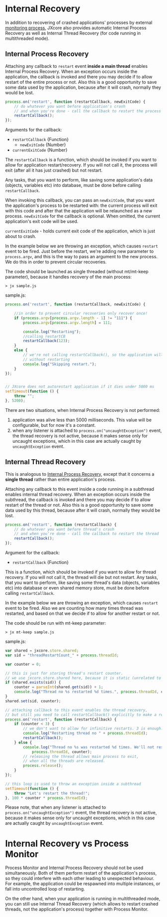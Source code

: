 # Internal Recovery

In addition to recovering of crashed applications' processes by external [monitoring process](jxcore-command-monitor.html),
JXcore also provides automatic Internal Process Recovery as well as Internal Thread Recovery (for code running in multithreaded mode).

## Internal Process Recovery

Attaching any callback to `restart` event **inside a main thread** enables Internal Process Recovery.
When an exception occurs inside the application, the callback is invoked and there you may decide if to allow restart of the entire process or not.
Also this is a good opportunity to save some data used by the application, because after it will crash, normally they would be lost.

```js
process.on('restart', function (restartCallback, newExitCode) {
    // do whatever you want before application's crash
    // and when you're done - call the callback to restart the process
    restartCallback();
});
```

Arguments for the callback:

* `restartCallback` {Function}
    * `newExitCode` {Number}
* `currentExitCode` {Number}

The `restartCallback` is a function, which should be invoked if you want to allow for application restart/recovery.
If you will not call it, the process will exit (after all it has just crashed) but not restart.

Any tasks, that you want to perform, like saving some application's data (objects, variables etc) into database, must be done before calling `restartCallback`.

When invoking this callback, you can pass an `newExitCode`, that you want the application's process to be restarted with:
the current process will exit with this code and after that the application will be relaunched as a new process.
`newExitCode` for the callback is optional. When omitted, the current application's exit code will be used.

`currentExitCode` - holds current exit code of the application, which is just about to crash.

In the example below we are throwing an exception, which causes `restart` event to be fired. Just before the restart, we're adding new parameter to `process.argv`, and this is the way to pass an argument to the new process.
We do this in order to prevent circular recoveries.

The code should be launched as single threaded (without mt/mt-keep parameter), because it handles recovery of the main process:

    > jx sample.js

sample.js:

```js
process.on('restart', function (restartCallback, newExitCode) {

    //in order to prevent circular recoveries only recover once!
    if (process.argv[process.argv.length - 1] != "111") {
        process.argv[process.argv.length] = 111;

        console.log("Restarting");
        //calling restartCB
        restartCallback(123);
    }
    else {
        // we're not calling restartCallback(), so the application will exit
        // without restarting
        console.log("Skipping restart.");
    }
});


// JXcore does not autorestart application if it dies under 5000 ms
setTimeout(function () {
    throw "";
}, 5200);
```

There are two situations, when Internal Process Recovery is not performed:

1. application was alive less than 5000 milliseconds. This value will be configurable, but for now it's a constant.
2. when any listener is attached to `process.on("uncaughtException")` event, the thread recovery is not active,
because it makes sense only for uncaught exceptions, which in this case are actually caught by `uncaughtException` event.

## Internal Thread Recovery

This is analogous to [Internal Process Recovery](#internal_process_recovery), except that it concerns a **single thread** rather than entire application's process.

Attaching any callback to this event inside a code running in a subthread enables internal thread recovery.
When an exception occurs inside the subthread, the callback is invoked and there you may decide if to allow restart of the thread or not.
Also this is a good opportunity to save some data used by this thread, because after it will crash, normally they would be lost.

```js
process.on('restart', function (restartCallback) {
    // do whatever you want before thread's crash
    // and when you're done - call the callback to restart the thread
    restartCallback();
});
```

Argument for the callback:

* `restartCallback` {Function}

This is a function, which should be invoked if you want to allow for thread recovery. If you will not call it, the thread will die but not restart.
Any tasks, that you want to perform, like saving some thread's data (objects, variables etc) into database or even shared memory store, must be done before calling `restartCallback`.

In the example below we are throwing an exception, which causes `restart` event to be fired. Also we are counting how many times thread was restarted, and based on that we decide if to allow for another restart or not.

The code should be run with mt-keep parameter:

    > jx mt-keep sample.js

sample.js:

```js
var shared = jxcore.store.shared;
var sid = "threadRestartCount_" + process.threadId;

var counter = 0;

// this is just for storing thread's restart counter.
// we use jxcore.store.shared here, because it is static (unrelated to the threads)
if (shared.exists(sid)) {
    counter = parseInt(shared.get(sid)) + 1;
    console.log("Thread no %s restarted %d times.", process.threadId, counter);
}
shared.set(sid, counter);

// attaching callback to this event enables the thread recovery,
// but still you need to call restartCallback() explicitly to make a restart
process.on('restart', function (restartCallback) {
    if (counter < 3) {
        // we don't want to allow for infinitive restarts. 3 is enough.
        console.log("Restarting thread no " + process.threadId);
        restartCallback();
    } else {
        console.log("Thread no %s was restarted %d times. We'll not restart any more.",
            process.threadId, counter);
        // releasing the thread allows main process to exit,
        // when all the threads are released.
        process.release();
    }
});

// this loop is used to throw an exception inside a subthread
setTimeout(function () {
    throw "Let's restart the thread!";
}, 100 * counter * process.threadId);
```

Please note, that when any listener is attached to `process.on("uncaughtException")` event, the thread recovery is not active, because it makes sense only for uncaught exceptions, which in this case are actually caught by `uncaughtException` event.

# Internal Recovery vs Process Monitor

Process Monitor and Internal Process Recovery should not be used simultaneously. Both of them perform restart of the application's process,
so they could interfere with each other leading to unexpected behaviour. For example, the application could be respawned into multiple instances, or fall into uncontrolled loop of restarting.

On the other hand, when your application is running in multithreaded mode, you can still use Internal Thread Recovery
(which allows to restart crashed threads, not the application's process) together with Process Monitor.
